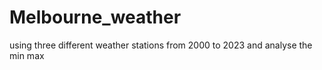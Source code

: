 # Melbourne_weather
using three different weather stations from 2000 to 2023 and analyse the min max
